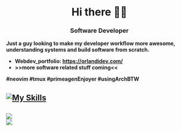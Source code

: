 <h1 align="center">Hi there 🥷🏻</h1>
<h3 align="center">Software Developer</h3>

**Just a guy looking to make my developer workflow more awesome, understanding systems and build software from scratch.**
- **Webdev_portfolio: https://orlandidev.com/**
- **>>more software related stuff coming<<**

**#neovim #tmux #primeagenEnjoyer #usingArchBTW**

<p align="left">

[![My Skills](https://skillicons.dev/icons?i=go,ts,vite,react,nodejs,docker,mysql,sqlite,arch,linux,git,neovim&theme=dark)](https://skillicons.dev)
---
![](https://github-readme-stats.vercel.app/api?username=EmmoCodes&theme=slateorange&hide_border=false&include_all_commits=true&count_private=false)<br/>
![](https://github-readme-stats.vercel.app/api/top-langs/?username=EmmoCodes&hide=html,css,scss&theme=slateorange&hide_border=false&include_all_commits=true&count_private=true&layout=compact)
---


